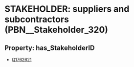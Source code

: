 # STAKEHOLDER: __suppliers and subcontractors__ (PBN__Stakeholder_320)

## Property: has_StakeholderID

* [Q1762621](Q1762621)

